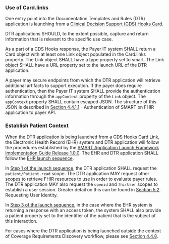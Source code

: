 ### Use of Card.links
One entry point into the Documentation Templates and Rules (DTR) application is launching from a [Clinical Decision Support (CDS) Hooks Card](https://cds-hooks.hl7.org/1.0/#card-attributes). 

DTR applications SHOULD, to the extent possible, capture and return information that is relevant to the specific use case. 

As a part of a CDS Hooks response, the Payer IT system SHALL return a Card object with at least one Link object populated in the Card.links property. The Link object SHALL have a type property set to smart. The Link object SHALL have a URL property set to the launch URL of the DTR application.

A payer may secure endpoints from which the DTR application will retrieve additional artifacts to support execution. If the payer does require authentication, then the Payer IT system SHALL provide the authentication information through the `appContext` property of the `Link` object. The `appContext` property SHALL contain escaped JSON. The structure of this JSON is described in [Section 4.4.1.1](specification__behaviors__retrieval_of_payer_resources.html#authentication-of-smart-on-fhir-application-to-payer-api) - Authentication of SMART on FHIR application to payer API.

### Establish Patient Context
When the DTR application is being launched from a CDS Hooks Card Link, the Electronic Health Record (EHR) system and DTR application will follow the procedures established by the [SMART Application Launch Framework Implementation Guide Release 1.0.0](http://hl7.org/fhir/smart-app-launch). The EHR and DTR application SHALL follow the [EHR launch sequence](http://hl7.org/fhir/smart-app-launch/#ehr-launch-sequence). 

In [Step 1 of the launch sequence](http://hl7.org/fhir/smart-app-launch/#step-1-app-asks-for-authorization), the DTR application SHALL request the `patient/Patient.read` scope. The DTR application MAY request other scopes to retrieve FHIR resources to use in order to evaluate payer rules. The DTR application MAY also request the `openid` and `fhirUser` scopes to establish a user session. Greater detail on this can be found in [Section 5.2](resources.html#dtr-questionnaireresponse). Requesting User Identity.

In [Step 3 of the launch sequence](http://hl7.org/fhir/smart-app-launch/#step-3-app-exchanges-authorization-code-for-access-token), in the case where the EHR system is returning a response with an access token, the system SHALL also provide a patient property set to the identifier of the patient that is the subject of this interaction.

For cases where the DTR application is being launched outside the context of Coverage Requirements Discovery workflow, please see [Section 4.4.8](specification__behaviors__launch_outside_of_CRD.html#launch-outside-of-crd).
